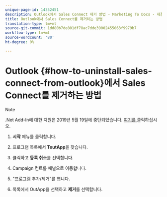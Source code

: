 ```yaml
---
unique-page-id: 14352451
description: Outlook에서 Sales Connect 제거 방법 - Marketing To Docs - 제품 설명서
title: Outlook에서 Sales Connect를 제거하는 방법
translation-type: tm+mt
source-git-commit: 1dd80b7de801df78ac7dde39002455063f9979b7
workflow-type: tm+mt
source-wordcount: '80'
ht-degree: 0%

---
```



# Outlook {#how-to-uninstall-sales-connect-from-outlook}에서 Sales Connect를 제거하는 방법

>[!NOTE]
>
>.Net Add-In에 대한 지원은 2019년 5월 19일에 중단되었습니다. [여기를 ](https://nation.marketo.com/docs/DOC-7028-end-of-life-outlook-net-add-in-for-toutappmarketo-sales-connect) 클릭하십시오.

1. **시작** 메뉴를 클릭합니다.

1. 프로그램 목록에서 **ToutApp**&#x200B;을 찾습니다.

1. 클릭하고 **등록 취소**&#x200B;를 선택합니다.

1. Campaign 컨트롤 패널으로 이동합니다.

1. &quot;프로그램 추가/제거&quot;를 엽니다.

1. 목록에서 OutApp을 선택하고 **제거**&#x200B;를 선택합니다.
